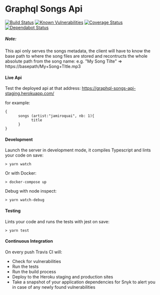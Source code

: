 
# Graphql Songs Api

[![Build Status](https://travis-ci.org/bstenm/graphql-songs-api.svg?branch=master)](https://travis-ci.org/bstenm/graphql-songs-api) [![Known Vulnerabilities](https://snyk.io/test/github/bstenm/graphql-songs-api/badge.svg?targetFile=package.json)](https://snyk.io/test/github/bstenm/graphql-songs-api?targetFile=package.json) [![Coverage Status](https://coveralls.io/repos/github/bstenm/graphql-songs-api/badge.svg?branch=master)](https://coveralls.io/github/bstenm/graphql-songs-api?branch=master) [![Dependabot Status](https://api.dependabot.com/badges/status?host=github&repo=bstenm/graphql-songs-api)](https://dependabot.com)

##### Note:
This api only serves the songs metadata, the client will have to know the base path to where the song files are stored and recontructs the whole absolute path from the song name: e.g. "My Song Tilte" => https://basepath/My+Song+TItle.mp3

#### Live Api

Test the deployed api at that address: https://graphql-songs-api-staging.herokuapp.com/

for example:
```
{
      songs (artist:"jamiroquai", nb: 1){
            title
      }
}
```

#### Development

Launch the server in development mode, it compiles Typescript and lints your code on save:
```
> yarn watch
```

Or with Docker:
```
> docker-compose up
```

Debug with node inspect:
```
> yarn watch-debug
```

#### Testing

Lints your code and runs the tests with jest on save:
```
> yarn test
```

#### Continuous Integration

On every push Travis CI will:
- Check for vulnerabilities
- Run the tests
- Run the build process
- Deploy to the Heroku staging and production sites
- Take a snapshot of your application dependencies for Snyk to alert you in case of any newly found vulnerabilities
